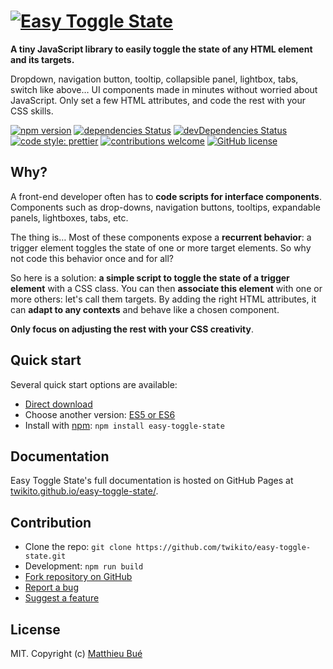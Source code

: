 # [![Easy Toggle State](https://raw.githubusercontent.com/Twikito/easy-toggle-state/master/logo.png)](https://twikito.github.io/easy-toggle-state/)

__A tiny JavaScript library to easily toggle the state of any HTML element and its targets.__

Dropdown, navigation button, tooltip, collapsible panel, lightbox, tabs, switch like above…
UI components made in minutes without worried about JavaScript. Only set a few HTML attributes, and code the rest with your CSS skills.

[![npm version](https://badge.fury.io/js/easy-toggle-state.svg?style=flat-square)](https://badge.fury.io/js/easy-toggle-state)
[![dependencies Status](https://david-dm.org/Twikito/easy-toggle-state/status.svg?style=flat-square)](https://david-dm.org/Twikito/easy-toggle-state)
[![devDependencies Status](https://david-dm.org/Twikito/easy-toggle-state/dev-status.svg?style=flat-square)](https://david-dm.org/Twikito/easy-toggle-state?type=dev)
[![code style: prettier](https://img.shields.io/badge/code_style-prettier-ff69b4.svg?style=flat-square)](https://github.com/prettier/prettier)
[![contributions welcome](https://img.shields.io/badge/contributions-welcome-brightgreen.svg?style=flat-square)](https://github.com/Twikito/easy-toggle-state/issues)
[![GitHub license](https://img.shields.io/github/license/Twikito/easy-toggle-state.svg?style=flat-square)](https://github.com/Twikito/easy-toggle-state/blob/master/LICENSE)

## Why?

A front-end developer often has to __code scripts for interface components__. Components such as drop-downs, navigation buttons, tooltips, expandable panels, lightboxes, tabs, etc.

The thing is… Most of these components expose a __recurrent behavior__: a trigger element toggles the state of one or more target elements. So why not code this behavior once and for all?

So here is a solution: __a simple script to toggle the state of a trigger element__ with a CSS class. You can then __associate this element__ with one or more others: let's call them targets. By adding the right HTML attributes, it can __adapt to any contexts__ and behave like a chosen component.

__Only focus on adjusting the rest with your CSS creativity__.

## Quick start

Several quick start options are available:

- [Direct download](https://rawgit.com/Twikito/easy-toggle-state/master/dist/easy-toggle-state.es6.js)
- Choose another version: [ES5 or ES6](https://github.com/Twikito/easy-toggle-state/tree/master/dist)
- Install with [npm](https://www.npmjs.com/package/easy-toggle-state): `npm install easy-toggle-state`

## Documentation

Easy Toggle State's full documentation is hosted on GitHub Pages at [twikito.github.io/easy-toggle-state/](https://twikito.github.io/easy-toggle-state/).

## Contribution

- Clone the repo: `git clone https://github.com/twikito/easy-toggle-state.git`
- Development: `npm run build`
- [Fork repository on GitHub](https://github.com/Twikito/easy-toggle-state/fork)
- [Report a bug](https://github.com/Twikito/easy-toggle-state/issues)
- [Suggest a feature](https://github.com/Twikito/easy-toggle-state/issues)

## License

MIT. Copyright (c) [Matthieu Bué](https://twikito.com)
